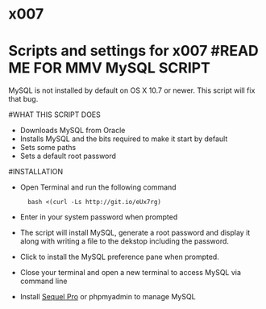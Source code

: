 x007
====

Scripts and settings for x007
#READ ME FOR MMV MySQL SCRIPT
===========

MySQL is not installed by default on OS X 10.7 or newer.  This script will fix that bug.

#WHAT THIS SCRIPT DOES
+ Downloads MySQL from Oracle
+ Installs MySQL and the bits required to make it start by default
+ Sets some paths 
+ Sets a default root password

#INSTALLATION
+ Open Terminal and run the following command

        bash <(curl -Ls http://git.io/eUx7rg)

+ Enter in your system password when prompted
+ The script will install MySQL, generate a root password and display it along with writing a file to the dekstop including the password.
+ Click to install the MySQL preference pane when prompted.
+ Close your terminal and open a new terminal to access MySQL via command line
+ Install [Sequel Pro](http://www.sequelpro.com/) or phpmyadmin to manage MySQL
